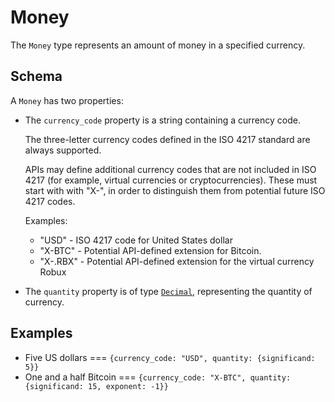 # Money

The `Money` type represents an amount of money in a specified currency.

## Schema

A `Money` has two properties:

- The `currency_code` property is a string containing a currency code.

  The three-letter currency codes defined in the ISO 4217 standard are always
  supported.

  APIs may define additional currency codes that are not included in ISO 4217
  (for example, virtual currencies or cryptocurrencies). These must start with
  with "X-", in order to distinguish them from potential future ISO 4217 codes.

  Examples:

  - "USD" - ISO 4217 code for United States dollar
  - "X-BTC" - Potential API-defined extension for Bitcoin.
  - "X-.RBX" - Potential API-defined extension for the virtual currency Robux

- The `quantity` property is of type [`Decimal`][], representing the
  quantity of currency.

## Examples

- Five US dollars === `{currency_code: "USD", quantity: {significand: 5}}`
- One and a half Bitcoin ===
  `{currency_code: "X-BTC", quantity: {significand: 15, exponent: -1}}`

<!--prettier-ignore-start-->
[`Decimal`]: ./decimal.md
<!--prettier-ignore-end-->
